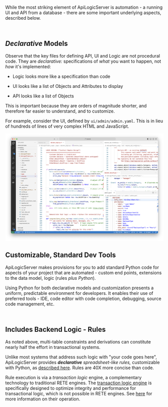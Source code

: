 
While the most striking element of ApiLogicServer is automation - a running UI and API from a database - there are some important underlying aspects, described below.

&nbsp;

## _Declarative_ Models

Observe that the key files for defining API, UI and Logic are not procedural code.  They are _declarative:_ specifications of _what_ you want to happen, not _how_ it's implemented:

* Logic looks more like a specification than code

* UI looks like a list of Objects and Attributes to display

* API looks like a list of Objects

This is important because they are orders of magnitude shorter, and therefore far easier to understand, and to customize.

For example, consider the UI, defined by `ui/admin/admin.yaml`.  This is in lieu of hundreds of lines of very complex HTML and JavaScript.

![API Logic Server Intro](images/logic/declarative.png)

## Customizable, Standard Dev Tools

ApiLogicServer makes provisions for you to add standard Python code for aspects of your project that are automated - custom end points, extensions to the data model, logic (rules _plus Python_).  

Using Python for both declarative models and customization presents a uniform, predictable environment for developers.  It enables their use of preferred tools - IDE, code editor with code completion, debugging, source code management, etc.

&nbsp;

## Includes Backend Logic - Rules

As noted above, multi-table constraints and derivations can constitute nearly half the effort in transactional systems.

Unlike most systems that address such logic with "your code goes here", ApiLogicServer provides _**declarative** spreadsheet-like rules,_ customizable with Python, as [described here](Logic-Why.md#extend-python).  Rules are 40X more concise than code.  

Rule execution is via a _transaction logic_ engine, a complementary technology to traditional RETE engines.  The [transaction logic engine](https://github.com/valhuber/LogicBank/wiki/Rules-Engines) is specifically designed to optimize integrity and performance for transactional logic, which is not possible in RETE engines. See [here](https://github.com/valhuber/LogicBank/wiki/Logic-Walkthrough) for more information on their operation.
